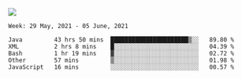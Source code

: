 <img align="center" src="https://github-readme-stats.vercel.app/api?username=bafuka&show_icons=true&icon_color=CE1D2D&text_color=718096&bg_color=ffffff&hide_title=true" />

<!--START_SECTION:waka-->
```text
Week: 29 May, 2021 - 05 June, 2021

Java         43 hrs 50 mins  ██████████████████████▒░░   89.80 % 
XML          2 hrs 8 mins    █░░░░░░░░░░░░░░░░░░░░░░░░   04.39 % 
Bash         1 hr 19 mins    ▓░░░░░░░░░░░░░░░░░░░░░░░░   02.72 % 
Other        57 mins         ▒░░░░░░░░░░░░░░░░░░░░░░░░   01.98 % 
JavaScript   16 mins         ░░░░░░░░░░░░░░░░░░░░░░░░░   00.57 % 
```
<!--END_SECTION:waka-->

<!--
**bafuka/bafuka** is a ✨ _special_ ✨ repository because its `README.md` (this file) appears on your GitHub profile.

Here are some ideas to get you started:

- 🔭 I’m currently working on ...
- 🌱 I’m currently learning ...
- 👯 I’m looking to collaborate on ...
- 🤔 I’m looking for help with ...
- 💬 Ask me about ...
- 📫 How to reach me: ...
- 😄 Pronouns: ...
- ⚡ Fun fact: ...
-->
